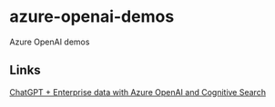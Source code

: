# azure-openai-demos

Azure OpenAI demos

## Links

[ChatGPT + Enterprise data with Azure OpenAI and Cognitive Search](https://github.com/Azure-Samples/azure-search-openai-demo)
